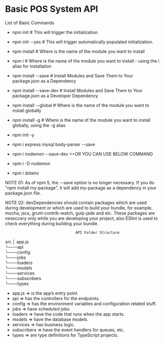 # Basic POS System API

List of Basic Commands
 * npm init # This will trigger the initialization 
 * npm init --yes # This will trigger automatically populated initialization. 
 * npm install <module> # Where <module> is the name of the module you want to install 
 * npm i <module> # Where <module> is the name of the module you want to install - using the i alias for installation 
 * npm install <module> --save # Install Modules and Save Them to Your package.json as a Dependency
 * npm install <module> --save-dev # Install Modules and Save Them to Your package.json as a Developer Dependency
 * npm install <module> --global # Where <module> is the name of the module you want to install globally 
 * npm install <module> -g # Where <module> is the name of the module you want to install globally, using the -g alias 


 * npm init -y
 * npm i express mysql body-parser --save
 * npm i nodemon --save-dev     <=OR YOU CAN USE BELOW COMMAND
 * npm i -D nodemon
 * npm i dotenv
 
 
 NOTE 01: As of npm 5, the --save option is no longer necessary. If you do "npm install my-package", it will add my-package as a dependency in your package.json file. 
 
 NOTE 02: devDependencies should contain packages which are used during development or which are used to build your bundle, for example, mocha, jscs, grunt-contrib-watch, gulp-jade and etc. These packages are neseccery only while you are developing your project, also ESlint is used to check everything during building your bundle.
 
                                    

                                    API Folder Structure
src
│   app.js          
└───api             
└───config          
└───jobs            
└───loaders         
└───models          
└───services        
└───subscribers     
└───types      

                                    
* app.js      => is the app’s entry point.
* api         => has the controllers for the endpoints.
* config      => has the environment variables and configuration related stuff.
* jobs        => have scheduled jobs.
* loaders     => have the code that runs when the app starts.
* models      => have the database models.
* services    => has business logic.
* subscribers => have the event handlers for queues, etc.
* types       => are type definitions for TypeScript projects.
 
 
